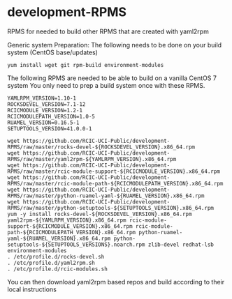 # development-RPMS
RPMS for needed to build other RPMS that are created with yaml2rpm

Generic system Preparation:  The following needs to be done on your build system (CentOS base/updates)
```
yum install wget git rpm-build environment-modules
```

The following RPMS are needed to be able to build on a vanilla CentOS 7 system
You only need to prep a build system once with these RPMS.

   ```
   YAMLRPM_VERSION=1.10-1
   ROCKSDEVEL_VERSION=7.1-12
   RCICMODULE_VERSION=1.2-1
   RCICMODULEPATH_VERSION=1.0-5
   RUAMEL_VERSION=0.16.5-1
   SETUPTOOLS_VERSION=41.0.0-1

   wget https://github.com/RCIC-UCI-Public/development-RPMS/raw/master/rocks-devel-${ROCKSDEVEL_VERSION}.x86_64.rpm
   wget https://github.com/RCIC-UCI-Public/development-RPMS/raw/master/yaml2rpm-${YAMLRPM_VERSION}.x86_64.rpm
   wget https://github.com/RCIC-UCI-Public/development-RPMS/raw/master/rcic-module-support-${RCICMODULE_VERSION}.x86_64.rpm
   wget https://github.com/RCIC-UCI-Public/development-RPMS/raw/master/rcic-module-path-${RCICMODULEPATH_VERSION}.x86_64.rpm
   wget https://github.com/RCIC-UCI-Public/development-RPMS/raw/master/python-ruamel-yaml-${RUAMEL_VERSION}.x86_64.rpm
   wget https://github.com/RCIC-UCI-Public/development-RPMS/raw/master/python-setuptools-${SETUPTOOLS_VERSION}.x86_64.rpm
   yum -y install rocks-devel-${ROCKSDEVEL_VERSION}.x86_64.rpm yaml2rpm-${YAMLRPM_VERSION}.x86_64.rpm rcic-module-support-${RCICMODULE_VERSION}.x86_64.rpm rcic-module-path-${RCICMODULEPATH_VERSION}.x86_64.rpm python-ruamel-yaml-${RUAMEL_VERSION}.x86_64.rpm python-setuptools-${SETUPTOOLS_VERSIONS}.noarch.rpm zlib-devel redhat-lsb environment-modules
   . /etc/profile.d/rocks-devel.sh
   . /etc/profile.d/yaml2rpm.sh
   . /etc/profile.d/rcic-modules.sh
   ```
You can then download yaml2rpm based repos and build according to their local 
instructions

